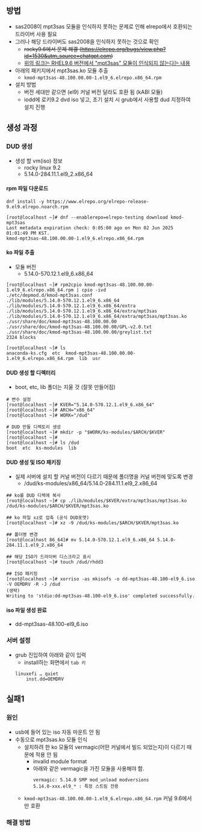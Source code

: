 ## 방법
- sas2008이 mpt3sas 모듈을 인식하지 못하는 문제로 인해 elrepo에서 호환되는 드라이버 사용 필요
- 그러나 해당 드라이버도 sas2008을 인식하지 못하는 것으로 확인
	- ~~rocky9.6에서 문제 해결 (https://elrepo.org/bugs/view.php?id=1530&utm_source=chatgpt.com)~~
	- <u>위의 링크는 RHEL9.6 버전에서 "mpt3sas" 모듈이 인식되지 않는다는 내용</u>
- 아래의 패키지에서 mpt3sas.ko 모듈 추출
	- `kmod-mpt3sas-48.100.00.00-1.el9_6.elrepo.x86_64.rpm`
- 설치 방법
	- 버전 세대만 같으면 (el9) 커널 버전 달라도 호환 됨 (kABI 모듈)
	- iodd에 로키9.2 dvd iso 넣고, 초기 설치 시 grub에서 사용할 dud 지정하여 설치 진행
## 생성 과정
### DUD 생성
- 생성 할 vm(iso) 정보
	- rocky linux 9.2
	- 5.14.0-284.11.1.el9_2.x86_64
#### rpm 파일 다운로드
```
dnf install -y https://www.elrepo.org/elrepo-release-9.el9.elrepo.noarch.rpm

[root@localhost ~]# dnf --enablerepo=elrepo-testing download kmod-mpt3sas
Last metadata expiration check: 0:05:00 ago on Mon 02 Jun 2025 01:01:49 PM KST.
kmod-mpt3sas-48.100.00.00-1.el9_6.elrepo.x86_64.rpm
```
#### ko 파일 추출
- 모듈 버전
	- 5.14.0-570.12.1.el9_6.x86_64
```
[root@localhost ~]# rpm2cpio kmod-mpt3sas-48.100.00.00-1.el9_6.elrepo.x86_64.rpm | cpio -ivd
./etc/depmod.d/kmod-mpt3sas.conf
./lib/modules/5.14.0-570.12.1.el9_6.x86_64
./lib/modules/5.14.0-570.12.1.el9_6.x86_64/extra
./lib/modules/5.14.0-570.12.1.el9_6.x86_64/extra/mpt3sas
./lib/modules/5.14.0-570.12.1.el9_6.x86_64/extra/mpt3sas/mpt3sas.ko
./usr/share/doc/kmod-mpt3sas-48.100.00.00
./usr/share/doc/kmod-mpt3sas-48.100.00.00/GPL-v2.0.txt
./usr/share/doc/kmod-mpt3sas-48.100.00.00/greylist.txt
2324 blocks

[root@localhost ~]# ls
anaconda-ks.cfg  etc  kmod-mpt3sas-48.100.00.00-1.el9_6.elrepo.x86_64.rpm  lib  usr
```
#### DUD 생성 할 디렉터리
- boot, etc, lib 폴더는 지울 것 (잘못 만들어짐)
```
# 변수 설정
[root@localhost ~]# KVER="5.14.0-570.12.1.el9_6.x86_64"
[root@localhost ~]# ARCH="x86_64"
[root@localhost ~]# WORK="/dud"

# DUD 만들 디렉토리 생성 
[root@localhost ~]# mkdir -p "$WORK/ks-modules/$ARCH/$KVER"
[root@localhost ~]#
[root@localhost ~]# ls /dud
boot  etc  ks-modules  lib
```
#### DUD 생성 및 ISO 패키징
- 실제 서버에 설치 할 커널 버전이 다르기 때문에 폴더명을 커널 버전에 맞도록 변경
	- /dud/ks-modules/x86_64/5.14.0-284.11.1.el9_2.x86_64
```
## ko를 DUD 디렉에 복사
[root@localhost ~]# cp ./lib/modules/$KVER/extra/mpt3sas/mpt3sas.ko /dud/ks-modules/$ARCH/$KVER/mpt3sas.ko

## ko 파일 xz로 압축 (공식 DUD포맷)
[root@localhost ~]# xz -9 /dud/ks-modules/$ARCH/$KVER/mpt3sas.ko

## 폴더명 변경
[root@localhost 86_64]# mv 5.14.0-570.12.1.el9_6.x86_64 5.14.0-284.11.1.el9_2.x86_64

## 해당 ISO가 드라이버 디스크라고 표시
[root@localhost ~]# touch /dud/rhdd3

## ISO 패키징
[root@localhost ~]# xorriso -as mkisofs -o dd-mpt3sas-48.100-el9_6.iso -V OEMDRV -R -J /dud
(생략)
Writing to 'stdio:dd-mpt3sas-48.100-el9_6.iso' completed successfully.
```
#### iso 파일 생성 완료
- dd-mpt3sas-48.100-el9_6.iso
### 서버 설정
- grub 진입하여 아래와 같이 입력
	- install하는 화면에서 `tab 키`
	```
	linuxefi … quiet
	    inst.dd=OEMDRV
	```
## 실패1
### 원인
- usb에 들어 있는 iso 자동 마운트 안 됨
- 수동으로 mpt3sas.ko 모듈 인식
	- 설치하려 한 ko 모듈의 vermagic(어떤 커널에서 빌드 되었는지)이 다르기 때문에 적용 안 됨
		- invalid module format
		- 아래와 같은 vermagic을 가진 모듈을 사용해야 함.
			```
			vermagic: 5.14.0 SMP mod_unload modversions
			5.14.0-xxx.el9_* : 특정 스트림 전용
			```
	- `kmod-mpt3sas-48.100.00.00-1.el9_6.elrepo.x86_64.rpm` 커널 9.6에서만 호환
### 해결 방법